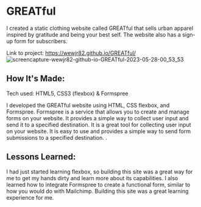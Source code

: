 <h1>GREATful</h1>
<p>I created a static clothing website called GREATful that sells urban apparel inspired by gratitude and being your best self. The website also has a sign-up form for subscribers.</p>

Link to project: https://wewjr82.github.io/GREATful/
![screencapture-wewjr82-github-io-GREATful-2023-05-28-00_53_53](https://github.com/wewjr82/GREATful/assets/68568420/e0dcbb4d-f61a-46d6-bc74-8e9b6f0e5fea)

<h2>How It's Made:</h2>



<p>Tech used: HTML5, CSS3 (flexbox) & Formspree</p>

<p>I developed the GREATful website using HTML, CSS flexbox, and Formspree. Formspree is a service that allows you to create and manage forms on your website. It provides a simple way to collect user input and send it to a specified destination. It is a great tool for collecting user input on your website. It is easy to use and provides a simple way to send form submissions to a specified destination. . </p>

<h2>Lessons Learned:</h2>
<p>I had just started learning flexbox, so building this site was a great way for me to get my hands dirty and learn more about its capabilities. I also learned how to integrate Formspree to create a functional form, similar to how you would do with Mailchimp. Building this site was a great learning experience for me.</p>
